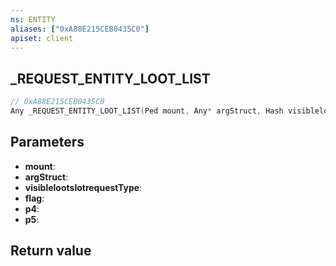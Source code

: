 ```yaml
---
ns: ENTITY
aliases: ["0xA88E215CEB0435C0"]
apiset: client
---
```

## _REQUEST_ENTITY_LOOT_LIST

```c
// 0xA88E215CEB0435C0
Any _REQUEST_ENTITY_LOOT_LIST(Ped mount, Any* argStruct, Hash visiblelootslotrequestType, int flag, int p4, BOOL p5);
```


## Parameters
* **mount**:
* **argStruct**:
* **visiblelootslotrequestType**:
* **flag**:
* **p4**:
* **p5**:

## Return value